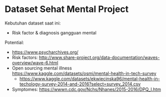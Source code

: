 # Dataset Sehat Mental Project

Kebutuhan dataset saat ini:
* Risk factor & diagnosis gangguan mental

Potential:
* https://www.psycharchives.org/
* Risk factors: http://www.share-project.org/data-documentation/waves-overview/wave-6.html
* Open sourcing mental illness https://www.kaggle.com/datasets/osmi/mental-health-in-tech-survey
  * https://www.kaggle.com/datasets/ekwiecinska96/mental-health-in-techology-survey-2014-and-2016?select=survey_2014.csv
* Symptomes: https://wwwn.cdc.gov/Nchs/Nhanes/2015-2016/DPQ_I.htm
